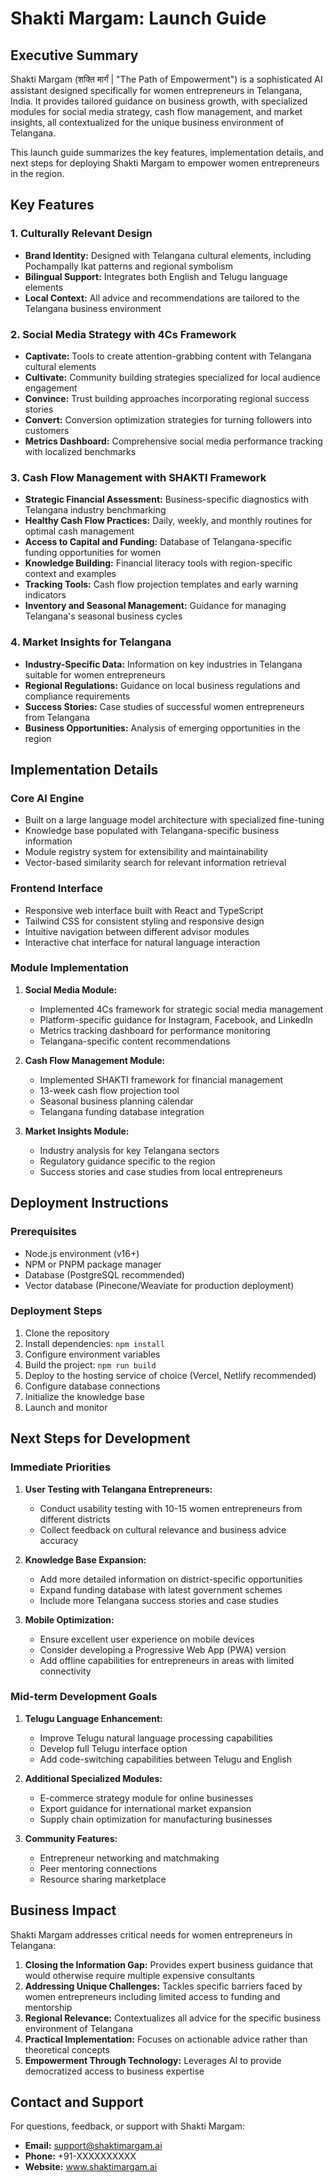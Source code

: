 # Shakti Margam: Launch Guide

## Executive Summary

Shakti Margam (शक्ति मार्गं | "The Path of Empowerment") is a sophisticated AI assistant designed specifically for women entrepreneurs in Telangana, India. It provides tailored guidance on business growth, with specialized modules for social media strategy, cash flow management, and market insights, all contextualized for the unique business environment of Telangana.

This launch guide summarizes the key features, implementation details, and next steps for deploying Shakti Margam to empower women entrepreneurs in the region.

## Key Features

### 1. Culturally Relevant Design
- **Brand Identity:** Designed with Telangana cultural elements, including Pochampally Ikat patterns and regional symbolism
- **Bilingual Support:** Integrates both English and Telugu language elements
- **Local Context:** All advice and recommendations are tailored to the Telangana business environment

### 2. Social Media Strategy with 4Cs Framework
- **Captivate:** Tools to create attention-grabbing content with Telangana cultural elements
- **Cultivate:** Community building strategies specialized for local audience engagement
- **Convince:** Trust building approaches incorporating regional success stories
- **Convert:** Conversion optimization strategies for turning followers into customers
- **Metrics Dashboard:** Comprehensive social media performance tracking with localized benchmarks

### 3. Cash Flow Management with SHAKTI Framework
- **Strategic Financial Assessment:** Business-specific diagnostics with Telangana industry benchmarking
- **Healthy Cash Flow Practices:** Daily, weekly, and monthly routines for optimal cash management
- **Access to Capital and Funding:** Database of Telangana-specific funding opportunities for women
- **Knowledge Building:** Financial literacy tools with region-specific context and examples
- **Tracking Tools:** Cash flow projection templates and early warning indicators
- **Inventory and Seasonal Management:** Guidance for managing Telangana's seasonal business cycles

### 4. Market Insights for Telangana
- **Industry-Specific Data:** Information on key industries in Telangana suitable for women entrepreneurs
- **Regional Regulations:** Guidance on local business regulations and compliance requirements
- **Success Stories:** Case studies of successful women entrepreneurs from Telangana
- **Business Opportunities:** Analysis of emerging opportunities in the region

## Implementation Details

### Core AI Engine
- Built on a large language model architecture with specialized fine-tuning
- Knowledge base populated with Telangana-specific business information
- Module registry system for extensibility and maintainability
- Vector-based similarity search for relevant information retrieval

### Frontend Interface
- Responsive web interface built with React and TypeScript
- Tailwind CSS for consistent styling and responsive design
- Intuitive navigation between different advisor modules
- Interactive chat interface for natural language interaction

### Module Implementation
1. **Social Media Module:**
   - Implemented 4Cs framework for strategic social media management
   - Platform-specific guidance for Instagram, Facebook, and LinkedIn
   - Metrics tracking dashboard for performance monitoring
   - Telangana-specific content recommendations

2. **Cash Flow Management Module:**
   - Implemented SHAKTI framework for financial management
   - 13-week cash flow projection tool
   - Seasonal business planning calendar
   - Telangana funding database integration

3. **Market Insights Module:**
   - Industry analysis for key Telangana sectors
   - Regulatory guidance specific to the region
   - Success stories and case studies from local entrepreneurs

## Deployment Instructions

### Prerequisites
- Node.js environment (v16+)
- NPM or PNPM package manager
- Database (PostgreSQL recommended)
- Vector database (Pinecone/Weaviate for production deployment)

### Deployment Steps
1. Clone the repository
2. Install dependencies: `npm install`
3. Configure environment variables
4. Build the project: `npm run build`
5. Deploy to the hosting service of choice (Vercel, Netlify recommended)
6. Configure database connections
7. Initialize the knowledge base
8. Launch and monitor

## Next Steps for Development

### Immediate Priorities
1. **User Testing with Telangana Entrepreneurs:**
   - Conduct usability testing with 10-15 women entrepreneurs from different districts
   - Collect feedback on cultural relevance and business advice accuracy

2. **Knowledge Base Expansion:**
   - Add more detailed information on district-specific opportunities
   - Expand funding database with latest government schemes
   - Include more Telangana success stories and case studies

3. **Mobile Optimization:**
   - Ensure excellent user experience on mobile devices
   - Consider developing a Progressive Web App (PWA) version
   - Add offline capabilities for entrepreneurs in areas with limited connectivity

### Mid-term Development Goals
1. **Telugu Language Enhancement:**
   - Improve Telugu natural language processing capabilities
   - Develop full Telugu interface option
   - Add code-switching capabilities between Telugu and English

2. **Additional Specialized Modules:**
   - E-commerce strategy module for online businesses
   - Export guidance for international market expansion
   - Supply chain optimization for manufacturing businesses

3. **Community Features:**
   - Entrepreneur networking and matchmaking
   - Peer mentoring connections
   - Resource sharing marketplace

## Business Impact

Shakti Margam addresses critical needs for women entrepreneurs in Telangana:

1. **Closing the Information Gap:** Provides expert business guidance that would otherwise require multiple expensive consultants
2. **Addressing Unique Challenges:** Tackles specific barriers faced by women entrepreneurs including limited access to funding and mentorship
3. **Regional Relevance:** Contextualizes all advice for the specific business environment of Telangana
4. **Practical Implementation:** Focuses on actionable advice rather than theoretical concepts
5. **Empowerment Through Technology:** Leverages AI to provide democratized access to business expertise

## Contact and Support

For questions, feedback, or support with Shakti Margam:
- **Email:** support@shaktimargam.ai
- **Phone:** +91-XXXXXXXXXX
- **Website:** www.shaktimargam.ai